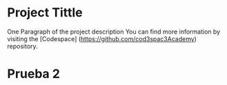 # Project Tittle

One Paragraph of the project description
You can find more information by visiting the [Codespace] (https://github.com/cod3spac3Academy) repository.

# Prueba 2